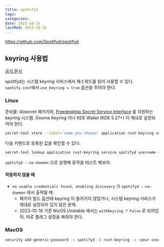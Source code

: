 ```yaml
---
title: spotifyd
tags:
categories:
date: 2023-10-16
lastMod: 2023-10-16
---
```

https://github.com/Spotifyd/spotifyd

## keyring 사용법

[공식 문서](https://docs.spotifyd.rs/config/File.html)

spotifyd는 시스템 keyring 서비스에서 패스워드를 읽어 사용할 수 있다. `spotify.conf`에서 `use_keyring = true` 옵션을 주어야 한다.

### Linux
준비물: libsecret 패키지와, [Freedesktop Secret Service Interface](https://specifications.freedesktop.org/secret-service/latest/re01.html) 를 지원하는 keyring 시스템. Gnome Keyring 이나 KDE Wallet (KDE 5.27+) 이 제대로 설정되어야 한다.
```sh
secret-tool store --label='name you choose' application rust-keyring service spotifyd username <your-username>
```

다음 커맨드로 등록된 값을 확인할 수 있다.
```sh
secret-tool lookup application rust-keyring service spotifyd username <your-username>
```

`spotifyd --no-daemon` 으로 실행해 동작을 테스트 해보자.

####  작동하지 않을 때
* `no usable credentials found, enabling discovery` 가 `spotifyd --no-daemon` 에서 출력될 때.
  * 패키지 빌드 옵션에 keyring 이 들어가지 않았거나, 시스템 keyring 서비스가 제대로 설정되어 있지 않은 문제.
  * 2023-10-16 기준 NixOS Unstable 에서는 `withKeyring ? False` 로 되어있어, 따로 플래그 설정을 해줘야 한다.

### MacOS
```sh
security add-generic-password -s spotifyd -D rust-keyring -a <your username> -w
```
